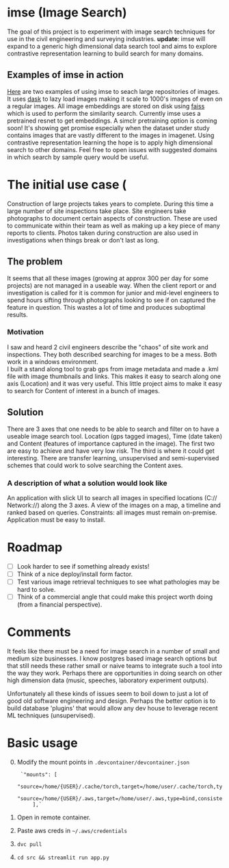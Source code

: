 # imse (Image Search)
The goal of this project is to experiment with image search techniques for use in the civil engineering and surveying industries. 
__update__: imse will expand to a generic high dimensional data search tool and aims to explore contrastive representation learning to build search for many domains. 

## Examples of imse in action
[Here](https://www.youtube.com/watch?v=DEC2m7qAmIg&list=PL0CXgB_3GSNdDHycHhvneodTndJwwY-uT) are two examples of using imse to seach large repositories of images. It uses [dask](https://dask.org/) to lazy load images making it scale to 1000's images of even on a regular images. All image embeddings are stored on disk using [faiss](https://github.com/facebookresearch/faiss) which is used to perform the similarity search. Currently imse uses a pretrained resnet to get embeddings. A simclr pretraining option is coming soon! It's showing get promise especially when the dataset under study contains images that are vastly different to the images in imagenet. Using contrastive representation learning the hope is to apply high dimensional search to other domains. Feel free to open issues with suggested domains in which search by sample query would be useful. 

# The initial use case (
Construction of large projects takes years to complete. During this time a large number of site inspections take place. Site engineers take photographs to document certain aspects of construction. These are used to communicate within their team as well as making up a key piece of many reports to clients. Photos taken during construction are also used in investigations when things break or don't last as long.

## The problem
It seems that all these images (growing at approx 300 per day for some projects) are not managed in a useable way. When the client report or and investigation is called for it is common for junior and mid-level engineers to spend hours sifting through photographs looking to see if on captured the feature in question. This wastes a lot of time and produces suboptimal results.
### Motivation 
I saw and heard 2 civil engineers describe the "chaos" of site work and inspections. They both described searching for images to be a mess. Both work in a windows environment.  
I built a stand along tool to grab gps from image metadata and made a .kml file with image thumbnails and links. This makes it easy to search along one axis (Location) and it was very useful. This little project aims to make it easy to search for Content of interest in a bunch of images.   

## Solution
There are 3 axes that one needs to be able to search and filter on to have a useable image search tool. Location (gps tagged images), Time (date taken) and Content (features of importance captured in the image). 
The first two are easy to achieve and have very low risk. The third is where it could get interesting. There are transfer learning, unsupervised and semi-supervised schemes that could work to solve searching the Content axes. 

### A description of what a solution would look like
An application with slick UI to search all images in specified locations (C:// Network://) along the 3 axes. 
A view of the images on a map, a timeline and ranked based on queries.
Constraints: all images must remain on-premise. Application must be easy to install. 
    

# Roadmap
- [ ] Look harder to see if something already exists!
- [ ] Think of a nice deploy/install form factor.
- [ ] Test various image retrieval techniques to see what pathologies may be hard to solve.
- [ ] Think of a commercial angle that could make this project worth doing (from a financial perspective).

# Comments
It feels like there must be a need for image search in a number of small and medium size businesses. I know postgres based image search options but that still needs these rather small or naive teams to integrate such a tool into the way they work. 
Perhaps there are  opportunities in doing search on other high dimension data (music, speeches, laboratory experiment outputs).

Unfortunately all these kinds of issues seem to boil down to just a lot of good old software engineering and design. Perhaps the better option is to build database 'plugins' that would allow any dev house to leverage recent ML techniques (unsupervised).

# Basic usage
0. Modify the mount points in `.devcontainer/devcontainer.json
`

        `"mounts": [
                "source=/home/{USER}/.cache/torch,target=/home/user/.cache/torch,type=bind,consistency=cached", 
                "source=/home/{USER}/.aws,target=/home/user/.aws,type=bind,consistency=cached"
            ],`
1. Open in remote container. 
2. Paste aws creds in `~/.aws/credentials`
3. `dvc pull`
4. `cd src && streamlit run app.py`
